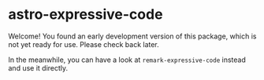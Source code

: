 # astro-expressive-code

Welcome! You found an early development version of this package, which is not yet ready for use. Please check back later.

In the meanwhile, you can have a look at `remark-expressive-code` instead and use it directly.

